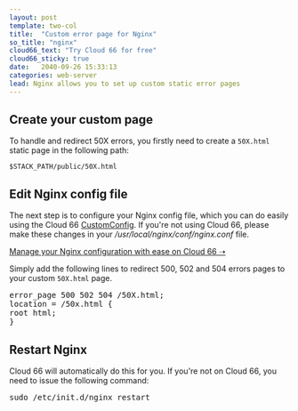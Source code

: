 ```yaml
---
layout: post
template: two-col
title:  "Custom error page for Nginx"
so_title: "nginx"
cloud66_text: "Try Cloud 66 for free"
cloud66_sticky: true
date:   2040-09-26 15:33:13
categories: web-server
lead: Nginx allows you to set up custom static error pages
---
```


## Create your custom page

To handle and redirect 50X errors, you firstly need to create a <code>50X.html</code> static page in the following path:

<code>$STACK&#95;PATH/public/50X.html</code>

## Edit Nginx config file

The next step is to configure your Nginx config file, which you can do easily using the Cloud 66 [CustomConfig](/stack-features/custom-config.html). If you're not using Cloud 66, please make these changes in your <i>/usr/local/nginx/conf/nginx.conf</i> file.

<p>
<a target="_blank" rel="nofollow" class="button-home" href="https://www.cloud66.com/users/sign_up/?utm_source=help&utm_medium=web&utm_campaign=help-page">Manage your Nginx configuration with ease on Cloud 66 &#10141;</a>
</p>

Simply add the following lines to redirect 500, 502 and 504 errors pages to your custom <code>50X.html</code> page.

<pre class="terminal">
error&#95;page 500 502 504 /50X.html;
location = /50x.html {
root html;
}
</pre>

## Restart Nginx

Cloud 66 will automatically do this for you. If you're not on Cloud 66, you need to issue the following command:

<p>
<kbd>sudo /etc/init.d/nginx restart</kbd>
</p>